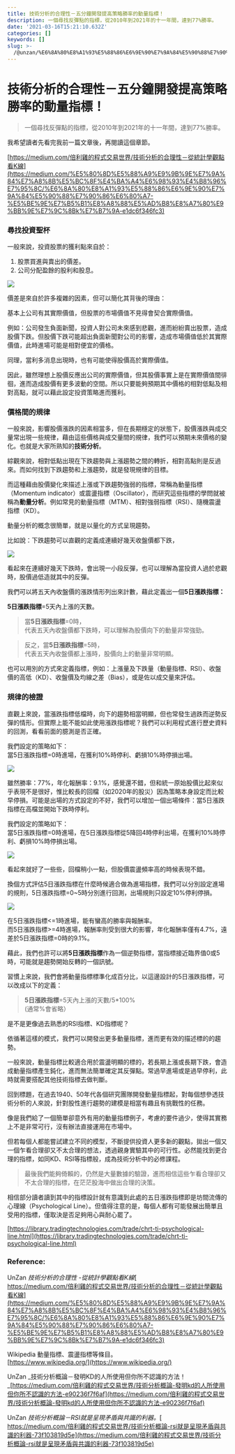 ```yaml
---
title: 技術分析的合理性－五分鐘開發提高策略勝率的動量指標！
description: 一個尋找反彈點的指標，從2010年到2021年的十一年間，達到77%勝率。
date: '2021-03-16T15:21:10.632Z'
categories: []
keywords: []
slug: >-
  /@unzan/%E6%8A%80%E8%A1%93%E5%88%86%E6%9E%90%E7%9A%84%E5%90%88%E7%90%86%E6%80%A7-%E4%BA%94%E5%88%86%E9%90%98%E9%96%8B%E7%99%BC%E6%8F%90%E9%AB%98%E7%AD%96%E7%95%A5%E5%8B%9D%E7%8E%87%E7%9A%84%E5%8B%95%E9%87%8F%E6%8C%87%E6%A8%99-df1200576655
---
```

# 技術分析的合理性－五分鐘開發提高策略勝率的動量指標！
> 一個尋找反彈點的指標，從2010年到2021年的十一年間，達到77%勝率。

我希望讀者先看完我前一篇文章後，再閱讀這個章節。

[https://medium.com/倍利雞的程式交易世界/技術分析的合理性－從統計學觀點看K線](https://medium.com/%E5%80%8D%E5%88%A9%E9%9B%9E%E7%9A%84%E7%A8%8B%E5%BC%8F%E4%BA%A4%E6%98%93%E4%B8%96%E7%95%8C/%E6%8A%80%E8%A1%93%E5%88%86%E6%9E%90%E7%9A%84%E5%90%88%E7%90%86%E6%80%A7-%E5%BE%9E%E7%B5%B1%E8%A8%88%E5%AD%B8%E8%A7%80%E9%BB%9E%E7%9C%8Bk%E7%B7%9A-e1dc6f346fc3)

### 尋找投資聖杯

一般來說，投資股票的獲利點來自於：

1.  股票買進與賣出的價差。
2.  公司分配盈餘的股利和股息。

![](https://cdn-images-1.medium.com/max/800/1*idlUo-X8ie1C6jIG2565fg.png)

價差是來自於許多複雜的因素，但可以簡化其背後的理由：

基本上公司有其實際價值，但股票的市場價值不見得會契合實際價值。

例如：公司發生負面新聞，投資人對公司未來感到悲觀，進而紛紛賣出股票，造成股價下跌。但股價下跌可能超出負面新聞對公司的影響，造成市場價值低於其實際價值，此時進場可能是相對便宜的價格。

同理，當利多消息出現時，也有可能使得股價高於實際價值。

因此，雖然理想上股價反應出公司的實際價值，但其股價事實上是在實際價值間徘徊，進而造成股價有更多波動的空間。所以只要能夠預期其中價格的相對低點及相對高點，就可以藉此設定投資策略進而獲利。

### 價格間的規律

一般來說，影響股價漲跌的因素相當多，但在長期穩定的狀態下，股價漲跌與成交量常出現一些規律，藉由這些價格與成交量間的規律，我們可以預期未來價格的變化。也就是大家所熟知的**技術分析**。

綜觀來說，相對低點出現在下跌趨勢與上漲趨勢之間的轉折，相對高點則是反過來。而如何找到下跌趨勢和上漲趨勢，就是發現規律的目標。

而這種藉由股價變化來描述上漲或下跌趨勢強弱的指標，常稱為動量指標（Momentum indicator）或震盪指標（Oscillator），而研究這些指標的學問就被稱為**動量分析**。例如常見的動量指標（MTM）、相對強弱指標（RSI）、隨機震盪指標（KD）。

動量分析的概念很簡單，就是以量化的方式呈現趨勢。

比如說：下跌趨勢可以直觀的定義成連續好幾天收盤價都下跌，

![](https://cdn-images-1.medium.com/max/800/1*GW-AjpU_AAau12mlWsUcgQ.png)

看起來在連續好幾天下跌時，會出現一小段反彈，也可以理解為當投資人過於悲觀時，股價過低造就其中的反彈。

我們可以將五天內收盤價的漲跌情形列出來計數，藉此定義出一個**5日漲跌指標：**

**5日漲跌指標**\=5天內上漲的天數。

> 當**5日漲跌指標**\=0時，  
> 代表五天內收盤價都下跌時，可以理解為股價向下的動量非常強勁。

> 反之，當**5日漲跌指標**\=5時，  
> 代表五天內收盤價都上漲時，股價向上的動量非常明顯。

也可以用別的方式來定義指標，例如：上漲量及下跌量（動量指標、RSI）、收盤價的高低（KD）、收盤價及均線之差（Bias），或是佐以成交量來評估。

### 規律的檢證

直觀上來說，當漲跌指標低檔時，向下的趨勢相當明顯，但也常發生過跌而逆勢反彈的情形。但實際上能不能如此使用漲跌指標呢？我們可以利用程式進行歷史資料的回測，看看前面的臆測是否正確。

我們設定的策略如下：  
當5日漲跌指標=0時進場，在獲利10%時停利、虧損10%時停損出場。

![](https://cdn-images-1.medium.com/max/800/1*aDWpRevYjoO_bvNYMMp1ow.png)

雖然勝率：77%，年化報酬率：9.1%，感覺還不錯，但和統一原始股價比起來似乎表現不是很好，惟比較長的回檔（如2020年的股災）因為策略本身設定而比較早停損。可能是出場的方式設定的不好，我們可以增加一個出場條件：當5日漲跌指標在高檔並開始下跌時停利。

我們設定的策略如下：  
當5日漲跌指標=0時進場，在5日漲跌指標從5降回4時停利出場，在獲利10%時停利、虧損10%時停損出場。

![](https://cdn-images-1.medium.com/max/800/1*9RHW3E-MTpZWHNe6ogHzug.png)

看起來就好了一些些，回檔稍小一點，但股價震盪頻率高的時候表現不錯。

換個方式評估5日漲跌指標在什麼時候適合做為進場指標，我們可以分別設定進場的規則，5日漲跌指標=0~5時分別進行回測，出場規則只設定10%停利停損。

![](https://cdn-images-1.medium.com/max/800/1*DKavdo1lTFoCBh__51a-KA.png)

在5日漲跌指標<=1時進場，能有蠻高的勝率與報酬率。  
而5日漲跌指標>=4時進場，報酬率則受到很大的影響，年化報酬率僅有4.7%，遠差於5日漲跌指標=0時的9.1%。

藉此，我們也許可以將**5日漲跌指標**作為一個逆勢指標，當指標接近臨界值0或5時，可能就是趨勢開始反轉的一個訊號。

習慣上來說，我們會將動量指標標準化成百分比，以這邊設計的5日漲跌指標，可以改成以下的定義：

> **5日漲跌指標**\=5天內上漲的天數/5\*100%  
> (通常%會省略）

是不是更像過去熟悉的RSI指標、KD指標呢？

依循著這樣的模式，我們可以開發出更多動量指標，進而更有效的描述標的的趨勢。

一般來說，動量指標比較適合用於震盪明顯的標的，若長期上漲或長期下跌，會造成動量指標產生鈍化，進而無法簡單確定其反彈點。常過早進場或是過早停利，此時就需要搭配其他技術指標去做判斷。

回到標題，在過去1940、50年代各個研究團隊開發動量指標起，對每個想參透技術分析的人來說，針對股性進行趨勢的建模是相當有趣且有挑戰性的任務。

像是我們給了一個簡單卻意外有用的動量指標例子，考慮的要件過少，使得其實務上不是非常可行，沒有辦法直接運用在市場中。

但若每個人都能嘗試建立不同的模型，不斷提供投資人更多新的觀點，拋出一個又一個乍看合理卻又不太合理的想法，透過親身實驗其中的可行性。必然能找到更合理的指標，如同KD、RSI等指標般，成為技術分析中的必修課程。

> 最後我們能夠倚賴的，仍然是大量數據的驗證，進而相信這些乍看合理卻又不太合理的指標，在茫茫股海中做出合理的決策。

相信部分讀者讀到其中的指標設計就有意識到此處的五日漲跌指標即是坊間流傳的心理線（Psychological Line）。但值得注意的是，每個人都有可能發展出簡單且受用的指標，僅取決是否足夠用心與耐心罷了。

[https://library.tradingtechnologies.com/trade/chrt-ti-psychological-line.html](https://library.tradingtechnologies.com/trade/chrt-ti-psychological-line.html)

### Reference:

UnZan _技術分析的合理性 -從統計學觀點看K線_[  
https://medium.com/倍利雞的程式交易世界/技術分析的合理性－從統計學觀點看K線](https://medium.com/%E5%80%8D%E5%88%A9%E9%9B%9E%E7%9A%84%E7%A8%8B%E5%BC%8F%E4%BA%A4%E6%98%93%E4%B8%96%E7%95%8C/%E6%8A%80%E8%A1%93%E5%88%86%E6%9E%90%E7%9A%84%E5%90%88%E7%90%86%E6%80%A7-%E5%BE%9E%E7%B5%B1%E8%A8%88%E5%AD%B8%E8%A7%80%E9%BB%9E%E7%9C%8Bk%E7%B7%9A-e1dc6f346fc3)

Wikipedia 動量指標、震盪指標等條目。  
[https://www.wikipedia.org/](https://www.wikipedia.org/)

UnZan _技術分析概論－發明KD的人所使用但你所不認識的方法！  
_[https://medium.com/倍利雞的程式交易世界/技術分析概論-發明kd的人所使用但你所不認識的方法-e90236f7f6af](https://medium.com/倍利雞的程式交易世界/技術分析概論-發明kd的人所使用但你所不認識的方法-e90236f7f6af)

UnZan _技術分析概論－RSI就是呈現矛盾與共識的利器。_[  
https://medium.com/倍利雞的程式交易世界/技術分析概論-rsi就是呈現矛盾與共識的利器-73f103819d5e](https://medium.com/倍利雞的程式交易世界/技術分析概論-rsi就是呈現矛盾與共識的利器-73f103819d5e)